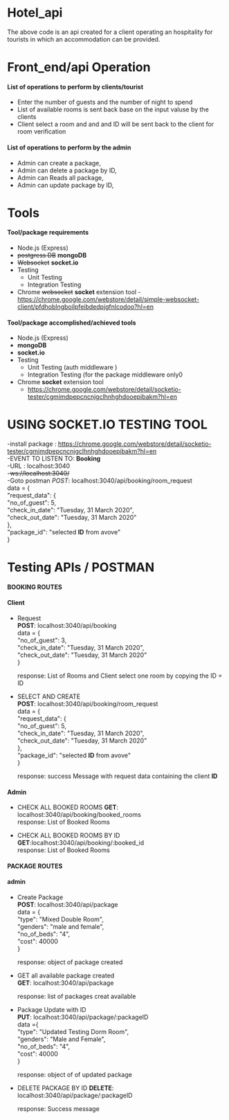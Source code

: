# Hotel_api

The above code is an api created for a client operating an hospitality for tourists in which an accommodation can be provided.

# Front_end/api Operation


#### List of operations to perform by clients/tourist

- Enter the number of guests and the number of night to spend 
- List of available rooms is sent back base on the input valuse by the clients
- Client select a room and and and ID will be sent back to the client for room verification


#### List of operations to perform by the admin

- Admin can create a package, 
- Admin can delete a package by ID, 
- Admin can Reads all package, 
- Admin can update package by ID, 


# Tools 


#### Tool/package requirements

- Node.js (Express)
- ~~postgress DB~~  **mongoDB**
- ~~Websocket~~ **socket.io**
- Testing 
  - Unit Testing
  - Integration Testing
- Chrome ~~websocket~~ **socket** extension tool
  -https://chrome.google.com/webstore/detail/simple-websocket-client/pfdhoblngboilpfeibdedpjgfnlcodoo?hl=en
  
#### Tool/package accomplished/achieved tools

- Node.js (Express)
- **mongoDB**
- **socket.io**
- Testing 
  - Unit Testing (auth middleware )
  - Integration Testing (for the package middleware only0
- Chrome **socket** extension tool
  - https://chrome.google.com/webstore/detail/socketio-tester/cgmimdpepcncnjgclhnhghdooepibakm?hl=en
  
# USING SOCKET.IO TESTING TOOL
-install package : https://chrome.google.com/webstore/detail/socketio-tester/cgmimdpepcncnjgclhnhghdooepibakm?hl=en  
-EVENT TO LISTEN TO: **Booking**  
-URL : localhost:3040    
 -~~ws://localhost:3040/~~    
-Goto postman *POST*: localhost:3040/api/booking/room_request     
    data = {   
	 "request_data": {   
        "no_of_guest": 5,  
        "check_in_date": "Tuesday, 31 March 2020",     
        "check_out_date": "Tuesday, 31 March 2020"  
    },  
    "package_id": "selected **ID** from avove"  
}
  
  
# Testing APIs  / POSTMAN


#### BOOKING ROUTES
#### Client 
- Request   
  **POST**: localhost:3040/api/booking    
    data = {    
      "no_of_guest": 3,  
      "check_in_date": "Tuesday, 31 March 2020",   
      "check_out_date": "Tuesday, 31 March 2020"  
    }  
    
    response: List of Rooms and Client select one room by copying the ID = ID  
      
- SELECT AND CREATE   
**POST**: localhost:3040/api/booking/room_request    
    data = {   
	 "request_data": {   
        "no_of_guest": 5,  
        "check_in_date": "Tuesday, 31 March 2020",     
        "check_out_date": "Tuesday, 31 March 2020"  
    },  
    "package_id": "selected **ID** from avove"  
}  
    
    response: success Message with request data containing the client **ID**  
    
#### Admin 
- CHECK ALL BOOKED ROOMS **GET**: localhost:3040/api/booking/booked_rooms  
    response: List of Booked Rooms  
    
- CHECK ALL BOOKED ROOMS BY ID **GET**:localhost:3040/api/booking/:booked_id  
    response: List of Booked Rooms  
    
  

#### PACKAGE ROUTES
#### admin 
- Create Package  
**POST**: localhost:3040/api/package   
    data = {  
	  "type": "Mixed Double Room",  
	  "genders": "male and female",  
	  "no_of_beds": "4",  
	  "cost": 40000  
}
      
    response: object of package created 

- GET all available package created   
**GET**: localhost:3040/api/package   
    
    response: list of packages creat available
    
- Package Update with ID     
  **PUT**: localhost:3040/api/package/:packageID   
    data ={   
	"type": "Updated Testing Dorm Room",   
	"genders": "Male and Female",  
	"no_of_beds": "4",  
	"cost": 40000  
}  
      
    response: object of of updated package   
    

- DELETE PACKAGE BY ID  **DELETE**: localhost:3040/api/package/:packageID 
    
    response: Success message   
